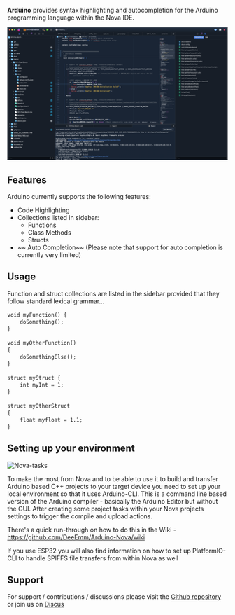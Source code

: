 **Arduino** provides syntax highlighting and autocompletion for the Arduino programming language within the Nova IDE.


![](https://raw.githubusercontent.com/DeeEmm/Arduino-Nova/main/Arduino.novaextension/Images/editor.png)

## Features

Arduino currently supports the following features:

- Code Highlighting
- Collections listed in sidebar:
  - Functions
  - Class Methods
  - Structs
- ~~ Auto Completion~~ (Please note that support for auto completion is currently very limited)


## Usage

Function and struct collections are listed in the sidebar provided that they follow standard lexical grammar...

```
void myFunction() {
	doSomething();
}

void myOtherFunction() 
{
	doSomethingElse();
}

struct myStruct {
	int myInt = 1;
}

struct myOtherStruct 
{
	float myfloat = 1.1;
}
```


## Setting up your environment

![Nova-tasks](https://user-images.githubusercontent.com/3038710/129142040-6943fff2-4ae8-4e03-8202-9a5878927429.jpg)

To make the most from Nova and to be able to use it to build and transfer Arduino based C++ projects to your target device you need to set up your local environment so that it uses Arduino-CLI. This is a command line based version of the Arduino compiler - basically the Arduino Editor but without the GUI. After creating some project tasks within your Nova projects settings to trigger the compile and upload actions.

There's a quick run-through on how to do this in the Wiki - https://github.com/DeeEmm/Arduino-Nova/wiki

If you use ESP32 you will also find information on how to set up PlatformIO-CLI to handle SPIFFS file transfers from within Nova as well

## Support

For support / contributions / discussions please visit the [Github repository](https://github.com/DeeEmm/Arduino-Nova) or join us on [Discus](https://discord.gg/RHgrhZMuYH)

